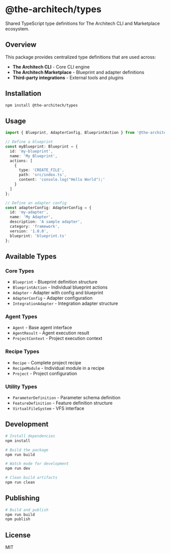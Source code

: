 # @the-architech/types

Shared TypeScript type definitions for The Architech CLI and Marketplace ecosystem.

## Overview

This package provides centralized type definitions that are used across:
- **The Architech CLI** - Core CLI engine
- **The Architech Marketplace** - Blueprint and adapter definitions
- **Third-party integrations** - External tools and plugins

## Installation

```bash
npm install @the-architech/types
```

## Usage

```typescript
import { Blueprint, AdapterConfig, BlueprintAction } from '@the-architech/types';

// Define a blueprint
const myBlueprint: Blueprint = {
  id: 'my-blueprint',
  name: 'My Blueprint',
  actions: [
    {
      type: 'CREATE_FILE',
      path: 'src/index.ts',
      content: 'console.log("Hello World");'
    }
  ]
};

// Define an adapter config
const adapterConfig: AdapterConfig = {
  id: 'my-adapter',
  name: 'My Adapter',
  description: 'A sample adapter',
  category: 'framework',
  version: '1.0.0',
  blueprint: 'blueprint.ts'
};
```

## Available Types

### Core Types
- `Blueprint` - Blueprint definition structure
- `BlueprintAction` - Individual blueprint actions
- `Adapter` - Adapter with config and blueprint
- `AdapterConfig` - Adapter configuration
- `IntegrationAdapter` - Integration adapter structure

### Agent Types
- `Agent` - Base agent interface
- `AgentResult` - Agent execution result
- `ProjectContext` - Project execution context

### Recipe Types
- `Recipe` - Complete project recipe
- `RecipeModule` - Individual module in a recipe
- `Project` - Project configuration

### Utility Types
- `ParameterDefinition` - Parameter schema definition
- `FeatureDefinition` - Feature definition structure
- `VirtualFileSystem` - VFS interface

## Development

```bash
# Install dependencies
npm install

# Build the package
npm run build

# Watch mode for development
npm run dev

# Clean build artifacts
npm run clean
```

## Publishing

```bash
# Build and publish
npm run build
npm publish
```

## License

MIT

